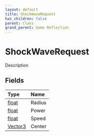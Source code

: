 ```yaml
---
layout: default
title: ShockWaveRequest
has_children: false
parent: Class
grand_parent: Game Reflection
---
```

# ShockWaveRequest
Description 

## Fields
| Type | Name |
|:-------------|:--------------|
| [float](/game-reflection/components/float.md) | Radius |
| [float](/game-reflection/components/float.md) | Power |
| [float](/game-reflection/components/float.md) | Speed |
| [Vector3](/game-reflection/classes/vector3.md) | Center |
